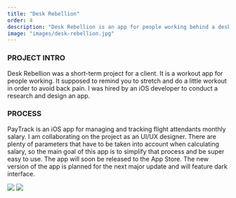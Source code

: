 ```yaml
---
title: "Desk Rebellion"
order: 4
description: "Desk Rebellion is an app for people working behind a desk and who have issues with back pain."
image: "images/desk-rebellion.jpg"
---
```

### PROJECT INTRO
Desk Rebellion was a short-term project for a client. It is a workout app for people working. It supposed to remind you to stretch and do a little workout in order to avoid back pain. I was hired by an iOS developer to conduct a research and design an app.

### PROCESS
PayTrack is an iOS app for managing and tracking flight attendants monthly salary. I am collaborating on the project as an UI/UX designer. There are plenty of parameters that have to be taken into account when calculating salary, so the main goal of this app is to simplify that process and be super easy to use. The app will soon be released to the App Store. The new version of the app is planned for the next major update and will feature dark interface.

<img class="/image-spacer" src="images/dr_mockup.jpg">
<img src="/images/dr_screens.jpg">
